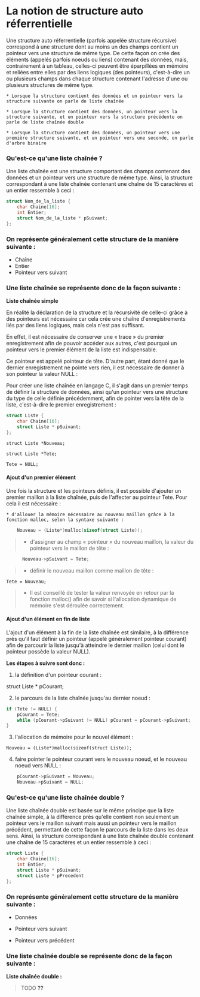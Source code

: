 # La notion de structure auto réferrentielle

Une structure auto réferrentielle (parfois appelée structure récursive) correspond à une structure dont au moins un des champs contient un pointeur vers une structure de même type. De cette façon on crée des éléments (appelés parfois noeuds ou liens) contenant des données, mais, contrairement à un tableau, celles-ci peuvent être éparpillées en mémoire et reliées entre elles par des liens logiques (des pointeurs), c'est-à-dire un ou plusieurs champs dans chaque structure contenant l'adresse d'une ou plusieurs structures de même type.

    * Lorsque la structure contient des données et un pointeur vers la structure suivante on parle de liste chaînée

    * Lorsque la structure contient des données, un pointeur vers la structure suivante, et un pointeur vers la structure précédente on parle de liste chaînée double

    * Lorsque la structure contient des données, un pointeur vers une première structure suivante, et un pointeur vers une seconde, on parle d'arbre binaire

### Qu'est-ce qu'une liste chaînée ?

Une liste chaînée est une structure comportant des champs contenant des données et un pointeur vers une structure de même type. Ainsi, la structure correspondant à une liste chaînée contenant une chaîne de 15 caractères et un entier ressemble à ceci :


```c
struct Nom_de_la_liste {
    char Chaine[16];
    int Entier;
    struct Nom_de_la_liste * pSuivant;
};

```

### On représente généralement cette structure de la manière suivante :

- Chaîne
- Entier
- Pointeur vers suivant

### Une liste chaînée se représente donc de la façon suivante :

**Liste chaînée simple**

En réalité la déclaration de la structure et la récursivité de celle-ci grâce à des pointeurs est nécessaire car cela crée une chaîne d'enregistrements liés par des liens logiques, mais cela n'est pas suffisant.

En effet, il est nécessaire de conserver une « trace » du premier enregistrement afin de pouvoir accéder aux autres, c'est pourquoi un pointeur vers le premier élément de la liste est indispensable.

Ce pointeur est appelé pointeur de tête. D'autre part, étant donné que le dernier enregistrement ne pointe vers rien, il est nécessaire de donner à son pointeur la valeur NULL :

Pour créer une liste chaînée en langage C, il s'agit dans un premier temps de définir la structure de données, ainsi qu'un pointeur vers une structure du type de celle définie précédemment, afin de pointer vers la tête de la liste, c'est-à-dire le premier enregistrement :


```c
struct Liste {
    char Chaine[16];
    struct Liste * pSuivant;
};
```

`struct Liste *Nouveau;`

`struct Liste *Tete;`

`Tete = NULL;`

#### Ajout d'un premier élément

Une fois la structure et les pointeurs définis, il est possible d'ajouter un premier maillon à la liste chaînée, puis de l'affecter au pointeur Tete. Pour cela il est nécessaire :

    * d'allouer la mémoire nécessaire au nouveau maillon grâce à la fonction malloc, selon la syntaxe suivante :

```c
    Nouveau = (Liste*)malloc(sizeof(struct Liste));
```

> * d'assigner au champ « pointeur » du nouveau maillon, la valeur du pointeur vers le maillon de tête :

```c
      Nouveau->pSuivant = Tete;
```

> * définir le nouveau maillon comme maillon de tête :

`Tete = Nouveau;`

> * Il est conseillé de tester la valeur renvoyée en retour par la fonction malloc() afin de savoir si l'allocation dynamique de mémoire s'est déroulée correctement.

#### Ajout d'un élément en fin de liste

L'ajout d'un élément à la fin de la liste chaînée est similaire, à la différence près qu'il faut définir un pointeur (appelé généralement pointeur courant) afin de parcourir la liste jusqu'à atteindre le dernier maillon (celui dont le pointeur possède la valeur NULL).

**Les étapes à suivre sont donc :**

1. la définition d'un pointeur courant :

struct Liste * pCourant;

2. le parcours de la liste chaînée jusqu'au dernier noeud :

```c
if (Tete != NULL) {
    pCourant = Tete;
    while (pCourant->pSuivant != NULL) pCourant = pCourant->pSuivant;
}
```

3. l'allocation de mémoire pour le nouvel élément :

`Nouveau = (Liste*)malloc(sizeof(struct Liste));`

4. faire pointer le pointeur courant vers le nouveau noeud, et le nouveau noeud vers NULL :

```c
    pCourant->pSuivant = Nouveau;
    Nouveau->pSuivant = NULL;
```

### Qu'est-ce qu'une liste chaînée double ?

Une liste chaînée double est basée sur le même principe que la liste chaînée simple, à la différence près qu'elle contient non seulement un pointeur vers le maillon suivant mais aussi un pointeur vers le maillon précédent, permettant de cette façon le parcours de la liste dans les deux sens. Ainsi, la structure correspondant à une liste chaînée double contenant une chaîne de 15 caractères et un entier ressemble à ceci :

```c
struct Liste {
    char Chaine[16];
    int Entier;
    struct Liste * pSuivant;
    struct Liste * pPrecedent
};
```

### On représente généralement cette structure de la manière suivante :

- Données

- Pointeur vers suivant

- Pointeur vers précédent


### Une liste chaînée double se représente donc de la façon suivante :

**Liste chaînée double :**
> TODO
**??**
